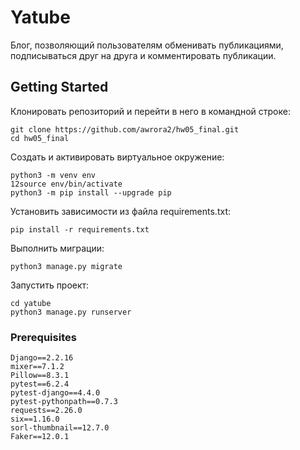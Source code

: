 # Yatube

Блог, позволяющий пользователям обменивать публикациями, подписываться друг на друга и комментировать публикации. 

## Getting Started

Клонировать репозиторий и перейти в него в командной строке:
```
git clone https://github.com/awrora2/hw05_final.git
cd hw05_final
```
Cоздать и активировать виртуальное окружение:
```
python3 -m venv env
12source env/bin/activate
python3 -m pip install --upgrade pip
```
Установить зависимости из файла requirements.txt:
```
pip install -r requirements.txt
```
Выполнить миграции:
```
python3 manage.py migrate
```
Запустить проект:
```
cd yatube
python3 manage.py runserver
```
### Prerequisites

```
Django==2.2.16
mixer==7.1.2
Pillow==8.3.1
pytest==6.2.4
pytest-django==4.4.0
pytest-pythonpath==0.7.3
requests==2.26.0
six==1.16.0
sorl-thumbnail==12.7.0
Faker==12.0.1
```




